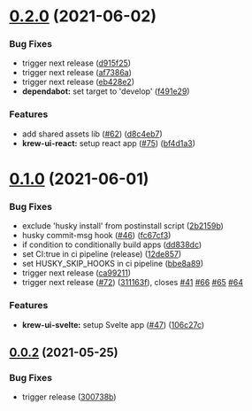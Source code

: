 # [0.2.0](https://github.com/move4mobile/krew-workspace/compare/v0.1.0...v0.2.0) (2021-06-02)


### Bug Fixes

* trigger next release ([d915f25](https://github.com/move4mobile/krew-workspace/commit/d915f25dadce3cc9486747a4be43cfc1c7047b7c))
* trigger next release ([af7386a](https://github.com/move4mobile/krew-workspace/commit/af7386afb2f8169649b22e7caeceb75244ef8e5b))
* trigger next release ([eb428e2](https://github.com/move4mobile/krew-workspace/commit/eb428e2407e42526c07a8a92f4cad88a07575416))
* **dependabot:** set target to 'develop' ([f491e29](https://github.com/move4mobile/krew-workspace/commit/f491e295c19c2511deb33a35f29e517fa049e55b))


### Features

* add shared assets lib ([#62](https://github.com/move4mobile/krew-workspace/issues/62)) ([d8c4eb7](https://github.com/move4mobile/krew-workspace/commit/d8c4eb723f0443a259c69176bf6570c40dca574a))
* **krew-ui-react:** setup react app ([#75](https://github.com/move4mobile/krew-workspace/issues/75)) ([bf4d1a3](https://github.com/move4mobile/krew-workspace/commit/bf4d1a3efebea98c4f3b2b59635185e1ab43dc8d))

# [0.1.0](https://github.com/move4mobile/krew-workspace/compare/v0.0.2...v0.1.0) (2021-06-01)

### Bug Fixes

- exclude 'husky install' from postinstall script ([2b2159b](https://github.com/move4mobile/krew-workspace/commit/2b2159b3f489ff7dfd6f645689305974a93a2e0d))
- husky commit-msg hook ([#46](https://github.com/move4mobile/krew-workspace/issues/46)) ([fc67cf3](https://github.com/move4mobile/krew-workspace/commit/fc67cf36c66375f37018a079118d96b03ddf08a2))
- if condition to conditionally build apps ([dd838dc](https://github.com/move4mobile/krew-workspace/commit/dd838dc557d3c0bb3d566dddfe3b1dda807077ae))
- set CI:true in ci pipeline (release) ([12de857](https://github.com/move4mobile/krew-workspace/commit/12de8574f1cc2c05d77f41fa4e8770e5a29cc987))
- set HUSKY_SKIP_HOOKS in ci pipeline ([bbe8a89](https://github.com/move4mobile/krew-workspace/commit/bbe8a89ad0df06a4d35ba63b2321f2950a550d44))
- trigger next release ([ca99211](https://github.com/move4mobile/krew-workspace/commit/ca99211a589a4915aef64bcc28d29facf3a85cc0))
- trigger next release ([#72](https://github.com/move4mobile/krew-workspace/issues/72)) ([311163f](https://github.com/move4mobile/krew-workspace/commit/311163fd6fdad480f9b08adb5da8a219fc38f239)), closes [#41](https://github.com/move4mobile/krew-workspace/issues/41) [#66](https://github.com/move4mobile/krew-workspace/issues/66) [#65](https://github.com/move4mobile/krew-workspace/issues/65) [#64](https://github.com/move4mobile/krew-workspace/issues/64)

### Features

- **krew-ui-svelte:** setup Svelte app ([#47](https://github.com/move4mobile/krew-workspace/issues/47)) ([106c27c](https://github.com/move4mobile/krew-workspace/commit/106c27c951918518388a8a0b3414f2d3f63dcf74))

## [0.0.2](https://github.com/move4mobile/krew-workspace/compare/v0.0.1...v0.0.2) (2021-05-25)

### Bug Fixes

- trigger release ([300738b](https://github.com/move4mobile/krew-workspace/commit/300738b72283aab56867b38b6e69986cc1bee5ea))
